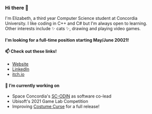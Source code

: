 ### Hi there 👋

I'm Elizabeth, a third year Computer Science student at Concordia University.
I like coding in C++ and C# but I'm always open to learning. Other interests include ✨ cats ✨, drawing and playing video games.

#### I'm looking for a full-time position starting May/June 20021!

#### 📫 Check out these links!
- [Website](https://eli-lam.github.io/)
- [LinkedIn](https://linkedin.com/in/elilam)
- [itch.io](https://nammmae.itch.io/)

#### 🔭 I’m currently working on
- Space Concordia's [SC-ODIN](http://www.spaceconcordia.ca/en/division/spacecraft/) as software co-lead
- Ubisoft's 2021 Game Lab Competition
- Improving [Costume Curse](https://nammmae.itch.io/costume-curse) for a full release!
